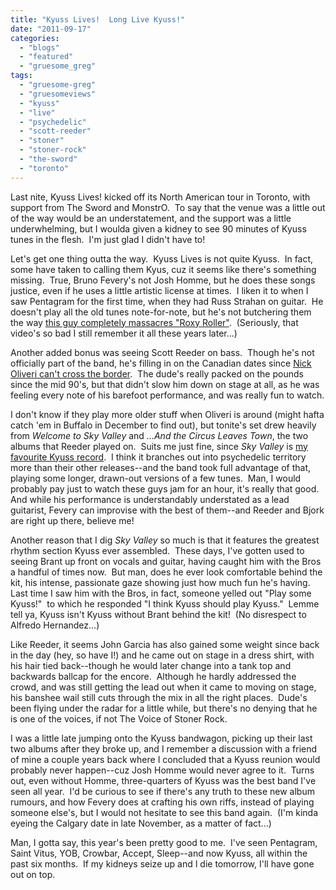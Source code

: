 ```yaml
---
title: "Kyuss Lives!  Long Live Kyuss!"
date: "2011-09-17"
categories: 
  - "blogs"
  - "featured"
  - "gruesome_greg"
tags: 
  - "gruesome-greg"
  - "gruesomeviews"
  - "kyuss"
  - "live"
  - "psychedelic"
  - "scott-reeder"
  - "stoner"
  - "stoner-rock"
  - "the-sword"
  - "toronto"
---
```


Last nite, Kyuss Lives! kicked off its North American tour in Toronto, with support from The Sword and MonstrO.  To say that the venue was a little out of the way would be an understatement, and the support was a little underwhelming, but I woulda given a kidney to see 90 minutes of Kyuss tunes in the flesh.  I'm just glad I didn't have to!

Let's get one thing outta the way.  Kyuss Lives is not quite Kyuss.  In fact, some have taken to calling them Kyus, cuz it seems like there's something missing.  True, Bruno Fevery's not Josh Homme, but he does these songs justice, even if he uses a little artistic license at times.  I liken it to when I saw Pentagram for the first time, when they had Russ Strahan on guitar.  He doesn't play all the old tunes note-for-note, but he's not butchering them the way [this guy completely massacres "Roxy Roller"](http://www.youtube.com/watch?v=pm7x6OfUm7k).  (Seriously, that video's so bad I still remember it all these years later...)

Another added bonus was seeing Scott Reeder on bass.  Though he's not officially part of the band, he's filling in on the Canadian dates since [Nick Oliveri can't cross the border](http://www.brooklynvegan.com/archives/2011/07/nick_oliveri_ar.html).  The dude's really packed on the pounds since the mid 90's, but that didn't slow him down on stage at all, as he was feeling every note of his barefoot performance, and was really fun to watch.

I don't know if they play more older stuff when Oliveri is around (might hafta catch 'em in Buffalo in December to find out), but tonite's set drew heavily from _Welcome to Sky Valley_ and _...And the Circus Leaves Town_, the two albums that Reeder played on.  Suits me just fine, since _Sky Valley_ is [my favourite Kyuss record](http://gruesomeviews.com/2011/09/14/kyuss-revisited-welcome-to-sky-valley-elektra-1994/).  I think it branches out into psychedelic territory more than their other releases--and the band took full advantage of that, playing some longer, drawn-out versions of a few tunes.  Man, I would probably pay just to watch these guys jam for an hour, it's really that good.  And while his performance is understandably understated as a lead guitarist, Fevery can improvise with the best of them--and Reeder and Bjork are right up there, believe me!

Another reason that I dig _Sky Valley_ so much is that it features the greatest rhythm section Kyuss ever assembled.  These days, I've gotten used to seeing Brant up front on vocals and guitar, having caught him with the Bros a handful of times now.  But man, does he ever look comfortable behind the kit, his intense, passionate gaze showing just how much fun he's having.  Last time I saw him with the Bros, in fact, someone yelled out "Play some Kyuss!"  to which he responded "I think Kyuss should play Kyuss."  Lemme tell ya, Kyuss isn't Kyuss without Brant behind the kit!  (No disrespect to Alfredo Hernandez...)

Like Reeder, it seems John Garcia has also gained some weight since back in the day (hey, so have I!) and he came out on stage in a dress shirt, with his hair tied back--though he would later change into a tank top and backwards ballcap for the encore.  Although he hardly addressed the crowd, and was still getting the lead out when it came to moving on stage, his banshee wail still cuts through the mix in all the right places.  Dude's been flying under the radar for a little while, but there's no denying that he is one of the voices, if not The Voice of Stoner Rock.

I was a little late jumping onto the Kyuss bandwagon, picking up their last two albums after they broke up, and I remember a discussion with a friend of mine a couple years back where I concluded that a Kyuss reunion would probably never happen--cuz Josh Homme would never agree to it.  Turns out, even without Homme, three-quarters of Kyuss was the best band I've seen all year.  I'd be curious to see if there's any truth to these new album rumours, and how Fevery does at crafting his own riffs, instead of playing someone else's, but I would not hesitate to see this band again.  (I'm kinda eyeing the Calgary date in late November, as a matter of fact...)

Man, I gotta say, this year's been pretty good to me.  I've seen Pentagram, Saint Vitus, YOB, Crowbar, Accept, Sleep--and now Kyuss, all within the past six months.  If my kidneys seize up and I die tomorrow, I'll have gone out on top.
